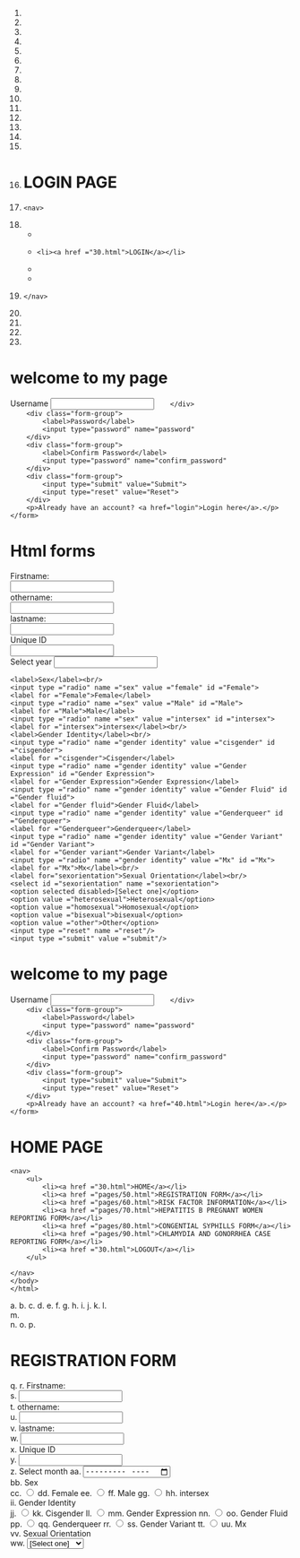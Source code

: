 
1.	<!DOCTYPE html>
2.	<html>
3.	<head>
4.	<meta charset="utf-8">
5.	<meta name ="keywords" content ="HTML 5, CSS 3, JavaScript, jquery, Angularjs"/>
6.	<meta name ="description" content ="Dynamic web development">
7.	<meta name = "author" content ="lawrence">
8.	<meta name = "viewport" content ="width=device-width,initial-scale=1.0">
9.	<title>grid view layout</title>
10.	<link rel ="stylesheet" href ="font-awesome/css/font-awesome.min.css">
11.	<link rel ="stylesheet" type ="text/css" href ="../css/main.css">
12.	
13.	    
14.	</head>
15.	<body>
16.	<h1>LOGIN PAGE</h1>
17.	    <nav>  
18.	<ul>
19.	    
20.	    <li><a href ="30.html">LOGIN</a></li>
21.	    
22.	</ul>
23.	    </nav>
24.	    
25.	</body>
26.	</html>
27.	


<!DOCTYPE html>
<html>
<head>
<meta charset="utf-8">
<meta name ="keywords" content ="HTML 5, CSS 3, JavaScript, jquery, Angularjs"/>
<meta name ="description" content ="Dynamic web development">
<meta name = "author" content ="lawrence">
<meta name = "viewport" content ="width=device-width,initial-scale=1.0">
<title>float Layout</title>
<link rel ="stylesheet" href ="font-awesome/css/font-awesome.min.css"/>
<link rel ="stylesheet" href ="css/main.css">

    
</head>
<body>
      <h1>welcome to my page</h1>  
      <form action=
        <div class="form-group">
            <label>Username</label>
            <input type="text" name="username"
            
        </div>    
        <div class="form-group">
            <label>Password</label>
            <input type="password" name="password"
        </div>
        <div class="form-group">
            <label>Confirm Password</label>
            <input type="password" name="confirm_password"
        </div>
        <div class="form-group">
            <input type="submit" value="Submit">
            <input type="reset" value="Reset">
        </div>
        <p>Already have an account? <a href="login">Login here</a>.</p>
    </form>
</div>    
</body>
</html>


<!DOCTYPE html>
<html>
<head>
<meta charset="utf-8">
<meta name ="keywords" content ="HTML 5, CSS 3, JavaScript, jquery, Angularjs"/>
<meta name ="description" content ="Dynamic web development">
<meta name = "author" content ="lawrence">
<meta name = "viewport" content ="width=device-width,initial-scale=1.0">
<title>Html forms</title>
<link rel ="stylesheet" href ="font-awesome/css/font-awesome.min.css">
<link rel ="stylesheet" type ="text/css" href ="../css/main.css">

    
</head>
<body>
<h1>Html forms</h1>
<form>
    <label for ="firstname">Firstname:</label><br/>
    <input id ="firstname" name ="firstname" type ="text"/><br/>
    <label for ="othername">othername:</label><br/>
    <input id ="othername" name ="othername" type ="text"/><br/>
    <label for ="lastname">lastname:</label><br/>
    <input id ="lastname" name ="lastname" type ="text"/><br/>
    <label for="uniqueid">Unique ID</label><br/>
    <input type ="password" id ="uniqueid" name ="uniqueid"><br/>
     <label for ="year">Select year</label>
    <input type ="year" name ="year" id ="year"/><br/>

    <label>Sex</label><br/>
    <input type ="radio" name ="sex" value ="female" id ="Female">
    <label for ="Female">Female</label>
    <input type ="radio" name ="sex" value ="Male" id ="Male">
    <label for ="Male">Male</label>
    <input type ="radio" name ="sex" value ="intersex" id ="intersex">
    <label for ="intersex">intersex</label><br/>
    <label>Gender Identity</label><br/>
    <input type ="radio" name ="gender identity" value ="cisgender" id ="cisgender">
    <label for ="cisgender">Cisgender</label>
    <input type ="radio" name ="gender identity" value ="Gender Expression" id ="Gender Expression">
    <label for ="Gender Expression">Gender Expression</label>
    <input type ="radio" name ="gender identity" value ="Gender Fluid" id ="Gender fluid">
    <label for ="Gender fluid">Gender Fluid</label>
    <input type ="radio" name ="gender identity" value ="Genderqueer" id ="Genderqueer">
    <label for ="Genderqueer">Genderqueer</label>
    <input type ="radio" name ="gender identity" value ="Gender Variant" id ="Gender Variant">
    <label for ="Gender variant">Gender Variant</label>
    <input type ="radio" name ="gender identity" value ="Mx" id ="Mx">
    <label for ="Mx">Mx</label><br/>
    <label for="sexorientation">Sexual Orientation</label><br/>
    <select id ="sexorientation" name ="sexorientation">
    <option selected disabled>[Select one]</option>
    <option value ="heterosexual">Heterosexual</option>
    <option value ="homosexual">Homosexual</option>
    <option value ="bisexual">bisexual</option>
    <option value ="other">Other</option>
    <input type ="reset" name ="reset"/>
    <input type ="submit" value ="submit"/>
    
</form>
    
    
</body>
</html>

 

<!DOCTYPE html>
<html>
<head>
<meta charset="utf-8">
<meta name ="keywords" content ="HTML 5, CSS 3, JavaScript, jquery, Angularjs"/>
<meta name ="description" content ="Dynamic web development">
<meta name = "author" content ="lawrence">
<meta name = "viewport" content ="width=device-width,initial-scale=1.0">
<title>float Layout</title>
<link rel ="stylesheet" href ="font-awesome/css/font-awesome.min.css"/>
<link rel ="stylesheet" href ="css/main.css">

    
</head>
<body>
      <h1>welcome to my page</h1>  
      <form action=
        <div class="form-group">
            <label>Username</label>
            <input type="text" name="username"
            
        </div>    
        <div class="form-group">
            <label>Password</label>
            <input type="password" name="password"
        </div>
        <div class="form-group">
            <label>Confirm Password</label>
            <input type="password" name="confirm_password"
        </div>
        <div class="form-group">
            <input type="submit" value="Submit">
            <input type="reset" value="Reset">
        </div>
        <p>Already have an account? <a href="40.html">Login here</a>.</p>
    </form>
</div>    
</body>
</html>
   

 <!DOCTYPE html>
<html>
<head>
<meta charset="utf-8">
<meta name ="keywords" content ="HTML 5, CSS 3, JavaScript, jquery, Angularjs"/>
<meta name ="description" content ="Dynamic web development">
<meta name = "author" content ="lawrence">
<meta name = "viewport" content ="width=device-width,initial-scale=1.0">
<title>float Layout</title>
<link rel ="stylesheet" href ="font-awesome/css/font-awesome.min.css"/>
<link rel ="stylesheet" href ="css/main.css">

    
</head>
<body>
<h1>HOME PAGE</h1>

    <nav>
        <ul>
            <li><a href ="30.html">HOME</a></li>
            <li><a href ="pages/50.html">REGISTRATION FORM</a></li>
            <li><a href ="pages/60.html">RISK FACTOR INFORMATION</a></li>
            <li><a href ="pages/70.html">HEPATITIS B PREGNANT WOMEN REPORTING FORM</a></li>
            <li><a href ="pages/80.html">CONGENTIAL SYPHILLS FORM</a></li>
            <li><a href ="pages/90.html">CHLAMYDIA AND GONORRHEA CASE REPORTING FORM</a></li>
            <li><a href ="30.html">LOGOUT</a></li>
        </ul>

    </nav>
    </body>
    </html>



a.	<!DOCTYPE html>
b.	<html>
c.	<head>
d.	<meta charset="utf-8">
e.	<meta name ="keywords" content ="HTML 5, CSS 3, JavaScript, jquery, Angularjs"/>
f.	<meta name ="description" content ="Dynamic web development">
g.	<meta name = "author" content ="lawrence">
h.	<meta name = "viewport" content ="width=device-width,initial-scale=1.0">
i.	<title>REGISTRATION FORM</title>
j.	<link rel ="stylesheet" href ="font-awesome/css/font-awesome.min.css">
k.	<link rel ="stylesheet" type ="text/css" href ="../css/main.css">
l.	
m.	    
n.	</head>
o.	<body>
p.	<h1>REGISTRATION FORM</h1>
q.	<form>
r.	    <label for ="firstname">Firstname:</label><br/>
s.	    <input id ="firstname" name ="firstname" type ="text"/><br/>
t.	    <label for ="othername">othername:</label><br/>
u.	    <input id ="othername" name ="othername" type ="text"/><br/>
v.	    <label for ="lastname">lastname:</label><br/>
w.	    <input id ="lastname" name ="lastname" type ="text"/><br/>
x.	    <label for="uniqueid">Unique ID</label><br/>
y.	    <input type ="password" id ="uniqueid" name ="uniqueid"><br/>
z.	    <label for ="month">Select month</label>
aa.	    <input type ="month" name ="month" id ="month"/><br/>
bb.	    <label>Sex</label><br/>
cc.	    <input type ="radio" name ="sex" value ="female" id ="Female">
dd.	    <label for ="Female">Female</label>
ee.	    <input type ="radio" name ="sex" value ="Male" id ="Male">
ff.	    <label for ="Male">Male</label>
gg.	    <input type ="radio" name ="sex" value ="intersex" id ="intersex">
hh.	    <label for ="intersex">intersex</label><br/>
ii.	    <label>Gender Identity</label><br/>
jj.	    <input type ="radio" name ="gender identity" value ="cisgender" id ="cisgender">
kk.	    <label for ="cisgender">Cisgender</label>
ll.	    <input type ="radio" name ="gender identity" value ="Gender Expression" id ="Gender Expression">
mm.	    <label for ="Gender Expression">Gender Expression</label>
nn.	    <input type ="radio" name ="gender identity" value ="Gender Fluid" id ="Gender fluid">
oo.	    <label for ="Gender fluid">Gender Fluid</label>
pp.	    <input type ="radio" name ="gender identity" value ="Genderqueer" id ="Genderqueer">
qq.	    <label for ="Genderqueer">Genderqueer</label>
rr.	    <input type ="radio" name ="gender identity" value ="Gender Variant" id ="Gender Variant">
ss.	    <label for ="Gender variant">Gender Variant</label>
tt.	    <input type ="radio" name ="gender identity" value ="Mx" id ="Mx">
uu.	    <label for ="Mx">Mx</label><br/>
vv.	    <label for="sexorientation">Sexual Orientation</label><br/>
ww.	    <select id ="sexorientation" name ="sexorientation">
xx.	    <option selected disabled>[Select one]</option>
yy.	    <option value ="heterosexual">Heterosexual</option>
zz.	    <option value ="homosexual">Homosexual</option>
aaa.	    <option value ="bisexual">bisexual</option>
bbb.	    <option value ="other">Other</option>
ccc.	    
ddd.	    
eee.	    
fff.	</form>
ggg.	    
hhh.	    
iii.	</body>
jjj.	</html>
kkk.	


<!DOCTYPE html>
<html>
<head>
<meta charset="utf-8">
<meta name ="keywords" content ="HTML 5, CSS 3, JavaScript, jquery, Angularjs"/>
<meta name ="description" content ="Dynamic web development">
<meta name = "author" content ="lawrence">
<meta name = "viewport" content ="width=device-width,initial-scale=1.0">
<title>REGISTRATION FORM</title>
<link rel ="stylesheet" href ="font-awesome/css/font-awesome.min.css">
<link rel ="stylesheet" type ="text/css" href ="../css/main.css">

    
</head>
<body>
<h1>RISK FACTOR INFORMATION</h1>
<form>
    <label for ="lastname">Lastname:</label>
    <input id ="lastname" name ="lastname" type ="text"/>
    <label for ="firstname">Firstname:</label>
    <input id ="firstname" name ="firstname" type ="text"/>
    <label for ="middlename">middlename:</label>
    <input id ="middlename" name ="middlename" type ="text"/><br/>
    <label for="dob">Date Of Birth</label>
    <input type ="date" id ="dob" name ="dob">
    <label>Sex</label><br/>
    <input type ="radio" name ="sex" value ="female" id ="Female">
    <label for ="Female">Female</label>
    <input type ="radio" name ="sex" value ="Male" id ="Male">
    <label for ="Male">Male</label>
    <input type ="radio" name ="sex" value ="intersex" id ="intersex">
    <label for ="intersex">intersex</label><br/>
    <label>Gender Identity</label><br/>
    <input type ="radio" name ="gender identity" value ="cisgender" id ="cisgender">
    <label for ="cisgender">Cisgender</label>
    <input type ="radio" name ="gender identity" value ="Gender Expression" id ="Gender Expression">
    <label for ="Gender Expression">Gender Expression</label>
    <input type ="radio" name ="gender identity" value ="Gender Fluid" id ="Gender fluid">
    <label for ="Gender fluid">Gender Fluid</label>
    <input type ="radio" name ="gender identity" value ="Genderqueer" id ="Genderqueer">
    <label for ="Genderqueer">Genderqueer</label>
    <input type ="radio" name ="gender identity" value ="Gender Variant" id ="Gender Variant">
    <label for ="Gender variant">Gender Variant</label>
    <input type ="radio" name ="gender identity" value ="Mx" id ="Mx">
    <label for ="Mx">Mx</label><br/>
    <label>Risk factors in health and Disease</label><br/>
    <input type ="radio" name ="Risk factors in health and Disease" value ="behavioural" id ="behavioural">
    <label for ="behavioural">behavioural</label><br/>
    <input type ="radio" name ="Risk factors in health and Disease" value ="physiological" id ="physiological">
    <label for ="physiological">physiological</label><br/>
    <input type ="radio" name ="Risk factors in health and Disease" value ="demographical" id ="demographical">
    <label for ="demographical">demographical</label><br/>
    <input type ="radio" name ="Risk factors in health and Disease" value ="Environmental" id ="Environmental">
    <label for ="Environmental">Environmental</label><br/>
    
    
    
</form>
    
    
</body>
</html>



<!DOCTYPE html>
<html>
<head>
<meta charset="utf-8">
<meta name ="keywords" content ="HTML 5, CSS 3, JavaScript, jquery, Angularjs"/>
<meta name ="description" content ="Dynamic web development">
<meta name = "author" content ="lawrence">
<meta name = "viewport" content ="width=device-width,initial-scale=1.0">
<title>REGISTRATION FORM</title>
<link rel ="stylesheet" href ="font-awesome/css/font-awesome.min.css">
<link rel ="stylesheet" type ="text/css" href ="../css/main.css">

    
</head>
<body>
<h1>HEPATITIS B INFECTED PREGNANT WOMAN REPORTING FORM</h1>
<form>
    <label for ="lastname">Lastname:</label>
    <input id ="lastname" name ="lastname" type ="text"/>
    <label for ="firstname">Firstname:</label>
    <input id ="firstname" name ="firstname" type ="text"/>
    <label for ="middlename">middlename:</label>
    <input id ="middlename" name ="middlename" type ="text"/><br/>
    <label for="dob">Date Of Birth</label>
    <input type ="date" id ="dob" name ="dob">
    <label for = "datetime"> Estimated delivery date</label>
    <input type ="datetime-local" name ="datetime" id="datetime"/>
    <label>patient aware of HepB+ status?</label>
    <input type ="radio" name ="patient aware of HepB+ status" value ="yes" id ="yes">
    <label for ="yes">yes</label>
    <input type ="radio" name ="patient aware of HepB+ status" value ="no" id ="no">
    <label for ="no">no</label>
    <input type ="radio" name ="patient aware of HepB+ status" value ="unk" id ="unk">
    <label for ="unk">unk</label><br/>
    <label for ="address">Address:</label>
    <input id ="address" name ="address" type ="text"/>
    <label for ="city">city:</label>
    <input id ="city" name ="city" type ="text"/>
    <label for ="state">State:</label>
    <input id ="state" name ="state" type ="text"/>
    <label for ="zip">zip:</label>
    <input id ="zip" name ="zip" type ="text"/><br/>
    <label for ="tel">telephone</label>
    <input type = "tel" name ="tel" id ="tel"/>
    <label>type of insurance:</label>
    <input type ="radio" name ="type of insurance" value ="private" id ="private">
    <label for ="private">private</label>
    <input type ="radio" name ="type of insurance" value ="medicaid" id ="medicaid">
    <label for ="medicaid">medicaid</label>
    <input type ="radio" name ="type of insurance" value ="medicare" id ="medicare">
    <label for ="medicare">medicare</label>
    <input type ="radio" name ="type of insurance" value ="uninsured" id ="uninsured">
    <label for ="uninsured">uninsured</label>
    <input type ="radio" name ="type of insurance" value ="unknown" id ="unknown">
    <label for ="unknown">unknown</label><br/>
    <label>Race:</label><br/>
    <input type ="radio" name ="race" value ="American Indian/Alaskan Native" id ="American Indian/Alaskan Native">
    <label for ="American Indian/Alaskan Native">American Indian/Alaskan Native</label>
    <input type ="radio" name ="race" value ="Native Hawaiian/Pacific Islander" id ="Native Hawaiian/Pacific Islander">
    <label for ="Native Hawaiian/Pacific Islander">Native Hawaiian/Pacific Islander</label>
    <input type ="radio" name ="race" value ="Asian" id ="Asian">
    <label for ="Asian">Asian</label> 
    <input type ="radio" name ="race" value ="White" id ="White">
    <label for ="White">White</label>
    <input type ="radio" name ="race" value ="Black/African Am." id ="Black/African Am.">
    <label for ="Black/African Am.">Black/African Am.</label>
    <input type ="radio" name ="race" value ="Unk" id ="Unk">
    <label for ="Unk">Unk</label>
    <input type ="radio" name ="race" value ="Other" id ="Other">
    <label for ="Other">Other</label><br/>
    <label>Hispanic:</label><br/>
    <input type ="radio" name ="hispanic" value ="yes" id ="yes">
    <label for ="Yes">Yes</label>
    <input type ="radio" name ="hispanic" value ="No" id ="No">
    <label for ="No">No</label>
    <input type ="radio" name ="hispanic" value ="unk" id ="unk">
    <label for ="unk">unk</label><br/>
    <label for ="Country of Birth">Country of Birth:</label>
    <input id ="Country of Birth" name ="Country of Birth" type ="text"/>
    <label for ="primary Language">Primary Language:</label>
    <input id ="primary language" name ="primary language" type ="text"/><br/>
    <label for ="check if interpreter is needed">check if interpreter is needed</label>
    <input type ="radio" name ="check if interpreter is needed" value ="check if interpreter is needed" id ="check if interpreter is needed"><br/>
    <h2>Laboratory Information</h2>
    <label> Laboratory Results: Check off below any POSITIVE labs and attach positive Hep B lab results</label><br/>
    <input type ="radio" name =" Laboratory Results" value ="HBsAg (Hep B surface antigen)" id ="HBsAg (Hep B surface antigen)">
    <label for ="HBsAg (Hep B surface antigen)">HBsAg (Hep B surface antigen)</label><br/>
    <input type ="radio" name =" Laboratory Results" value ="IgM anti-HBc (IgM antibody to Hep B core antigen)" id ="IgM anti-HBc (IgM antibody to Hep B core antigen)">
    <label for ="IgM anti-HBc (IgM antibody to Hep B core antigen)">IgM anti-HBc (IgM antibody to Hep B core antigen)</label><br/>
    <input type ="radio" name =" Laboratory Results" value ="HBeAg (Hep Be antigen)" id ="HBeAg (Hep Be antigen)">
    <label for ="HBeAg (Hep Be antigen)">HBeAg (Hep Be antigen)</label><br/>
    <input type ="radio" name =" Laboratory Results" value ="HBV DNA (Hep B virus DNA)" id ="HBV DNA (Hep B virus DNA)">
    <label for ="HBV DNA (Hep B virus DNA)">HBV DNA (Hep B virus DNA)</label><br/>
    <h3>Clincal information</h3>
    <label for ="Obproviderlasttname">Ob provider lastname:</label>
    <input id ="obproviderlastname" name ="obproviderlastname" type ="text"/>
    <label for ="Obproviderfirstname">Ob provider firstname:</label>
    <input id ="obproviderfirstname" name ="obproviderfirstname" type ="text"/>
    <label>Provider Type</label>
    <input type ="radio" name ="provider Type" value ="MD/DO" id ="MD/DO">
    <label for ="MD/DO">MD/DO</label>
    <input type ="radio" name ="provider Type" value ="CNM/NP" id ="CNM/NP">
    <label for ="CNM/NP">CNM/NP</label>
    <input type ="radio" name ="provider Type" value ="PA" id ="PA">
    <label for ="PA">PA</label><br/>
    <label for ="Expected Delivery Facility">Expected Delivery Facility:</label>
    <input id ="Expected Delivery Facility" name ="Expected Delivery Facility" type ="text"/><br/>
    <label for ="Reporting Health Care Facility">Reporting Health Care Facility:</label>
    <input id ="Reporting Health Care Facility" name ="Reporting Health Care Facility" type ="text"/><br/>
    <label for ="address">Address:</label>
    <input id ="address" name ="address" type ="text"/>
    <label for ="city">city:</label>
    <input id ="city" name ="city" type ="text"/>
    <label for ="state">State:</label>
    <input id ="state" name ="state" type ="text"/>
    <label for ="zip">zip:</label>
    <input id ="zip" name ="zip" type ="text"/><br/>
    <label for ="Contact Person at Reporting Facility">Contact Person at Reporting Facility:</label>
    <input id ="Contact Person at Reporting Facility" name ="Contact Person at Reporting Facility" type ="text"/><br/>
    <label for ="tel">Direct phone:</label>
    <input type = "tel" name ="tel" id ="tel"/>
    <label for =" Date Form Completed"> Date Form Completed:</label>
    <input id =" Date Form Completed" name =" Date Form Completed" type ="text"/>
    <label for ="Positive Labs Attached">Positive Labs Attached:</label>
    <input id =" Positive Labs Attached" name ="Positive Labs Attached" type ="text"/>



    

    


    


    
    
    
    
    
    
</form>
    
    
</body>
</html>




<!DOCTYPE html>
<html>
<head>
<meta charset="utf-8">
<meta name ="keywords" content ="HTML 5, CSS 3, JavaScript, jquery, Angularjs"/>
<meta name ="description" content ="Dynamic web development">
<meta name = "author" content ="lawrence">
<meta name = "viewport" content ="width=device-width,initial-scale=1.0">
<title>Congenital Syphilis Form </title>
<link rel ="stylesheet" href ="font-awesome/css/font-awesome.min.css">
<link rel ="stylesheet" type ="text/css" href ="../css/main.css">

    
</head>
<body>
    <h1>Congenital Syphilis Form</h1>
    
<form>
    <p>1. Report date to health dept. 9 ❑ Unk </p>
    <label for ="date"> Date</label>
    <input type ="date" name ="date" id ="date"/><br/>
    <label for ="Reporting state FIPS code: 9 ❑ Unk ">2.Reporting state FIPS code: 9 ❑ Unk :</label>
    <input id ="Reporting state FIPS code: 9 ❑ Unk " name ="Reporting state FIPS code: 9 ❑ Unk " type ="text"/><br/>
    <label for =" Reporting county FIPS code: 9 ❑ Unk ">3. Reporting county FIPS code: 9 ❑ Unk :</label>
    <input id =" Reporting county FIPS code: 9 ❑ Unk " name =" Reporting county FIPS code: 9 ❑ Unk " type ="text"/><br/>
    <p>Reporting County Name</p>
    <p> Part I. Maternal InforMatIon </p>
   <label for ="Mother’s state FIPS code: 9 ❑ Unk ">4.Mother’s state FIPS code: 9 ❑ Unk :</label>
    <input id ="Mother’s state FIPS code: 9 ❑ Unk " name ="Mother’s state FIPS code: 9 ❑ Unk " type ="text"/><br/>
    <p>Mother’s Residence State</p>
    <label for ="Mother’s Country of residence: ">5. Mother’s Country of residence:</label>
    <input id =" 5. Mother’s Country of residence: " name ="Mother’s Country of residence: " type ="text"/><br/>
    <p>(leave blank if USA) Mother’s Country of Residence</p>
    <label for ="Mother’s residence county FIPS code: 9 ❑ Unk ">6.Mother’s residence county FIPS code: 9 ❑ Unk :</label>
    <input id ="6. Mother’s residence county FIPS code: 9 ❑ Unk " name ="6. Mother’s residence county FIPS code: 9 ❑ Unk " type ="text"/><br/>
   <label for ="Mother’s residence ZIP code: 9 ❑ Unk ">7. Mother’s residence ZIP code: 9 ❑ Unk :</label>
    <input id ="Mother’s residence ZIP code: 9 ❑ Unk " name ="Mother’s residence ZIP code: 9 ❑ Unk " type ="text"/><br/>
    <p>8.Mother’s date of birth:</p>
    <label for ="date"> Date</label>
    <input type ="date" name ="date" id ="date"/><br/>
    9. Mother’s obstetric history:
   <label for ="G ">G :</label>
    <input id ="G" name ="G " type ="text"/>
<label for ="P ">P :</label>
    <input id ="P " name ="P " type ="text"/><br/>
    <p>(G=pregnancies, P=live births) </p><br/>
    <p>10. Last menstrual period (LMP) (before delivery):</p>
    <label for ="date"> Date</label>
    <input type ="date" name ="date" id ="date"/><br/>
    <p>11. a) Indicate date of first prenatal visit:</p>
    <label for ="date"> Date</label>
    <input type ="date" name ="date" id ="date"/><br/>
    <p>❑ No prenatal care (Go to Q12)</p>
   <label>b) Indicate trimester of first prenatal visit:</label><br/>
    <input type ="radio" name =" Indicate trimester of first prenatal visit" value ="❑ 1st trimester" id ="❑ 1st trimester">
    <label for ="❑ 1st trimester">❑ 1st trimester</label>
    <input type ="radio" name =" Indicate trimester of first prenatal visit" value ="❑ 2nd trimester " id ="❑ 2nd trimester ">
    <label for ="❑ 2nd trimester ">❑ 2nd trimester </label>
    <input type ="radio" name =" Indicate trimester of first prenatal visit" value ="❑ 3rd trimester" id ="❑ 3rd trimester">
    <label for ="❑ 3rd trimester">❑ 3rd trimester</label>
    <input type ="radio" name =" Indicate trimester of first prenatal visit" value =" 9 ❑ Unk " id =" 9 ❑ Unk ">
    <label for =" 9 ❑ Unk "> 9 ❑ Unk </label><br/>
    <label>12. Mother’s ethnicity:</label>
    <input type ="radio" name ="Mother’s ethnicity" value ="1 ❑ Hispanic or Latino" id ="1 ❑ Hispanic or Latino">
    <label for ="1 ❑ Hispanic or Latino">1 ❑ Hispanic or Latino</label>
    <input type ="radio" name ="Mother’s ethnicity" value ="2 ❑ Non-Hispanic or Latino" id ="2 ❑ Non-Hispanic or Latino">
    <label for ="2 ❑ Non-Hispanic or Latino">2 ❑ Non-Hispanic or Latino</label>
    <input type ="radio" name ="Mother’s ethnicity" value ="9 ❑ Unk " id ="9 ❑ Unk ">
    <label for ="9 ❑ Unk ">9 ❑ Unk </label><br/>
    <label>13.Mother's Race:</label><br/>
    <input type ="radio" name =">Mother's Race" value ="American Indian/Alaskan Native" id ="American Indian/Alaskan Native">
    <label for ="American Indian/Alaskan Native">American Indian/Alaskan Native</label>
    <input type ="radio" name =">Mother's Race" value ="Native Hawaiian/Pacific Islander" id ="Native Hawaiian/Pacific Islander">
    <label for ="Native Hawaiian/Pacific Islander">Native Hawaiian/Pacific Islander</label>
    <input type ="radio" name =">Mother's Race" value ="Asian" id ="Asian">
    <label for ="Asian">Asian</label> 
    <input type ="radio" name =">Mother's Race" value ="White" id ="White">
    <label for ="White">White</label>
    <input type ="radio" name =">Mother's Race" value ="Black/African Am." id ="Black/African Am.">
    <label for ="Black/African Am.">Black/African Am.</label>
    <input type ="radio" name =">Mother's Race" value ="Unk" id ="Unk">
    <label for ="Unk">Unk</label>
    <input type ="radio" name =">Mother's Race" value ="Other" id ="Other">
    <label for ="Other">Other</label><br/>
    <p>14. Did mother have non-treponemal or treponemal tests at:</p>
    <p> a) first prenatal visit? b) 28–32 weeks gestation? c) delivery?</p>
    <input type ="radio" name =" Did mother have non-treponemal or treponemal tests at" value ="1 ❑ Yes 2" id ="1 ❑ Yes 2">
    <label for ="1 ❑ Yes 2">1 ❑ Yes 2</label>
    <input type ="radio" name =" Did mother have non-treponemal or treponemal tests at" value ="❑ No 9 " id ="❑ No 9 ">
    <label for ="❑ No 9 ">❑ No 9 </label>
    <input type ="radio" name =" Did mother have non-treponemal or treponemal tests at" value ="❑ Unk 1" id ="❑ Unk 1">
    <label for ="❑ Unk 1">❑ Unk 1</label>
    <input type ="radio" name ="Did mother have non-treponemal or treponemal tests at" value ="❑ Yes 2" id ="❑ Yes 2">
    <label for ="❑ Yes 2">❑ Yes 2</label>
    <input type ="radio" name ="Did mother have non-treponemal or treponemal tests at" value ="❑ Yes 2" id ="❑ Yes 2">
    <label for ="❑ Yes 2">❑ Yes 2</label>
    <input type ="radio" name ="Did mother have non-treponemal or treponemal tests at" value ="❑ Unk " id ="❑ Unk ">
    <label for ="❑ Unk">❑ Unk"</label><br/>
    <label>15. Mother’s marital status:</label><br/>
    <input type ="radio" name ="Mother’s marital status" value ="1 ❑ Single, never married " id ="1 ❑ Single, never married ">
    <label for ="1 ❑ Single, never married">1 ❑ Single, never married</label><br/>
    <input type ="radio" name ="Mother’s marital status" value ="2 ❑ Married" id ="2 ❑ Married ">
    <label for ="2 ❑ Married">2 ❑ Married"</label><br/>
    <input type ="radio" name ="Mother’s marital status" value ="3 ❑ Separated/Divorced" id ="3 ❑ Separated/Divorced">
    <label for ="3 ❑ Separated/Divorced">3 ❑ Separated/Divorced</label>
    <p> 16. Indicate during pregnancy and delivery, dates and results of a) most recent and b) first non-treponemal tests:</p>
    <p>DATE</p><br/>
    <label for ="date">a. Date</label>
    <input type ="date" name ="date" id ="date"/><br/>
    <label for ="date">b. Date</label>
    <input type ="date" name ="date" id ="date"/><br/>
    <input type ="radio" name ="pregnancy and delivery" value ="9 ❑ Unk" id ="9 ❑ Unk">
    <label for ="9 ❑ Unk">9 ❑ Unk</label>
    <input type ="radio" name ="pregnancy and delivery" value ="9 ❑ Unk " id ="9 ❑ Unk">
    <label for ="9 ❑ Unk">9 ❑ Unk</label>
    <p> Results </p>
    <input type ="radio" name="Results " value =" 1 ❑ Reactive 2 ❑ Nonreactive 9 ❑ Unk"  id =" 1 ❑ Reactive 2 ❑ Nonreactive 9 ❑ Unk ">
    <label for =" 1 ❑ Reactive 2 ❑ Nonreactive 9 ❑ Unk "> 1 ❑ Reactive 2 ❑ Nonreactive 9 ❑ Unk </label>
    <input type ="radio" name ="Results  " value =" 1 ❑ Reactive 2 ❑ Nonreactive 9 ❑ Unk " id =" 1 ❑ Reactive 2 ❑ Nonreactive 9 ❑ Unk  ">
    <label for =" 1 ❑ Reactive 2 ❑ Nonreactive 9 ❑ Unk "> 1 ❑ Reactive 2 ❑ Nonreactive 9 ❑ Unk </label>
    <p>Titer </p>
    <input type ="radio" name ="Titer   " value ="1 " id ="1" >
    <label for ="1">1:</label><br/>
    <input type ="radio" name ="Titer   " value ="1" id ="1 ">
    <label for ="1">1:</label><br/>
    <p>17. Indicate during pregnancy, date, type, and result of a) first and b) most recent treponemal tests:</p><br/>
    <p>Date</p><br/>
    <label for ="date">Date</label>
    <input type ="date" name ="date" id ="date"/><br/>
    <label for ="date">Date</label>
    <input type ="date" name ="date" id ="date"/><br/>
    <p>Test Type </p>
    <input type ="radio" name ="Test Type " value =" 1 ❑ EIA or CLIA 3 ❑ Other  " id =" 1 ❑ EIA or CLIA 3 ❑ Other  ">
    <label for =" 1 ❑ EIA or CLIA 3 ❑ Other "> 1 ❑ EIA or CLIA 3 ❑ Other </label><br/>
    <input type ="radio" name ="Test Type" value ="2 ❑ TP-PA 9 ❑ Unk " id ="2 ❑ TP-PA 9 ❑ Unk ">
    <label for ="2 ❑ TP-PA 9 ❑ Unk">2 ❑ TP-PA 9 ❑ Unk</label><br/>
    <input type ="radio" name ="Test Type" value ="1 ❑ EIA or CLIA 3 ❑ Other" id ="1 ❑ EIA or CLIA 3 ❑ Other">
    <label for ="1 ❑ EIA or CLIA 3 ❑ Other">1 ❑ EIA or CLIA 3 ❑ Other</label><br/>
    <input type ="radio" name ="Test Type" value =" 2 ❑ TP-PA 9 ❑ Unk " id =" 2 ❑ TP-PA 9 ❑ Unk ">
    <label for =" 2 ❑ TP-PA 9 ❑ Unk"> 2 ❑ TP-PA 9 ❑ Unk</label><br/>
    <p>Results</p>
    <input type ="radio" name ="Results  " value =" 1 ❑ Reactive 2 ❑ Nonreactive 9 ❑ Unk  " id =" 1 ❑ Reactive 2 ❑ Nonreactive 9 ❑ Unk  ">
    <label for =" 1 ❑ Reactive 2 ❑ Nonreactive 9 ❑ Unk "> 1 ❑ Reactive 2 ❑ Nonreactive 9 ❑ Unk </label><br/>
    <input type ="radio" name ="Results  " value =" 1 ❑ Reactive 2 ❑ Nonreactive 9 ❑ Unk  " id =" 1 ❑ Reactive 2 ❑ Nonreactive 9 ❑ Unk ">
    <label for =" 1 ❑ Reactive 2 ❑ Nonreactive 9 ❑ Unk "> 1 ❑ Reactive 2 ❑ Nonreactive 9 ❑ Unk </label><br/>
    <p>18. What was mother’s HIV status during pregnancy?</p><br/>
    <input type ="radio" name =" HIV status  " value =" P ❑ positive " id =" P ❑ positive ">
    <label for =" P ❑ positive"> P ❑ positive</label>
    <input type ="radio" name =" HIV status  " value ="X ❑ patient not tested " id ="X ❑ patient not tested ">
    <label for ="X ❑ patient not tested">X ❑ patient not tested</label>
    <input type ="radio" name ="HIV status   " value ="E ❑ equivocal test" id ="E ❑ equivocal test ">
    <label for ="E ❑ equivocal test">E ❑ equivocal test</label>
    <input type ="radio" name =" HIV status  " value ="N ❑ negative " id ="N ❑ negative ">
    <label for ="N ❑ negative">N ❑ negative</label>
    <input type ="radio" name ="HIV status   " value ="U ❑ Unk " id ="U ❑ Unk ">
    <label for ="U ❑ Unk">U ❑ Unk</label><br/>
    <label>19 What CLINICAL stage of syphilis did mother have during  pregnancy?</label><br/>
    <input type ="radio" name ="CLINICAL stage of syphilis  " value =" ❑ primary " id =" ❑ primary ">
    <label for =" ❑ primary">1 ❑ primary</label>
    <input type ="radio" name ="CLINICAL stage of syphilis  " value ="❑ secondary " id ="❑ secondary ">
    <label for =">❑ secondary>❑2.secondary</label>
    <input type ="radio" name ="CLINICAL stage of syphilis" value =" ❑ early latent " id ="❑ early latent ">
    <label for =" ❑ early latent">3 ❑ early latent</label>
    <input type ="radio" name ="CLINICAL stage of syphilis  " value ="4 late or late latent " id =" ❑ late or late latent ">
    <label for ="4 ❑ late or late latent">4 ❑ late or late latent</label>
    <input type ="radio" name ="CLINICAL stage of syphilis  " value =" ❑ previously treated/serofast " id =" ❑ previously treated/serofast ">
    <label for ="❑ previously treated/serofast">5 ❑ previously treated/serofast</label>
    <input type ="radio" name ="CLINICAL stage of syphilis  " value ="8 ❑ Other  " id =" Other  ">
    <label for ="8 ❑ Other ">8 ❑ Other </label>
    <input type ="radio" name ="CLINICAL stage of syphilis  " value ="9 ❑ Unk " id =" 9 ❑ Unk ">
    <label for ="9 ❑ Unk"> 9 ❑ Unk</label><br/>
    <label>20. What SURVEILLANCE stage of syphilis did mother have during pregnancy?</label><br/>
    <label for =" ❑ primary">1 ❑ primary</label><br/>
    <input type ="radio" name =" SURVEILLANCE stage of syphilis  " value ="❑ secondary " id ="❑ secondary ">
    <label for =">❑ secondary>❑2.secondary</label>
    <input type ="radio" name =" SURVEILLANCE stage of syphilis" value =" ❑ early latent " id ="❑ early latent ">
    <label for =" ❑ early latent">3 ❑ early latent</label>
    <input type ="radio" name =" SURVEILLANCE stage of syphilis  " value ="4 late or late latent " id =" ❑ late or late latent ">
    <label for ="4 ❑ late or late latent">4 ❑ late or late latent</label>
    <input type ="radio" name =" SURVEILLANCE stage of syphilis  " value =" ❑ previously treated/serofast " id =" ❑ previously treated/serofast ">
    <label for ="❑ previously treated/serofast">5 ❑ previously treated/serofast</label>
    <input type ="radio" name =" SURVEILLANCE stage of syphilis  " value ="8 ❑ Other  " id =" Other  ">
    <label for ="8 ❑ Other ">8 ❑ Other </label>
    <input type ="radio" name =" SURVEILLANCE stage of syphilis  " value ="❑ Unk " id ="❑ Unk ">
    <label for ="❑ Unk"></label>
    <input type ="radio" name =" SURVEILLANCE stage of syphilis  " value ="9 ❑ Unk " id =" 9 ❑ Unk ">
    <label for ="9 ❑ Unk"> 9 ❑ Unk</label>
    <input type ="radio" name =" SURVEILLANCE stage of syphilis  " value ="❑ Unk " id ="❑ Unk ">
    <label for ="❑ Unk"></label>
    <p>21. When did mother receive her first dose of benzathine penicillin?</p>
    <label for ="date"> Date</label>
    <input type ="date" name ="date" id ="date"/><br/>
    22. <label>What was mother’s treatment?<br/>
    <input type ="radio" name =" mother’s treatment?  " value ="1 ❑ 2.4 M units benzathine penicillin   " id ="1 ❑ 2.4 M units benzathine penicillin ">
    <label for ="1 ❑ 2.4 M units benzathine penicillin  ">8 ❑ 1 ❑ 2.4 M units benzathine penicillin</label>
    <input type ="radio" name =" mother’s treatment?  " value =" 2 ❑ 4.8 M units benzathine penicillin   " id ="  2 ❑ 4.8 M units benzathine penicillin  ">
    <label for =" 2 ❑ 4.8 M units benzathine penicillin  "> 2 ❑ 4.8 M units benzathine penicillin </label>
    <input type ="radio" name =" mother’s treatment?  " value =" 3 ❑ 7.2 M units benzathine penicillin  " id =" 3 ❑ 7.2 M units benzathine penicillin  ">
    <label for =" 3 ❑ 7.2 M units benzathine penicillin  "> </label>
    <input type ="radio" name =" mother’s treatment?  " value ="8 ❑ Other 9 ❑ Unk  " id =" 8 ❑ Other 9 ❑ Unk  ">
    <label for ="8 ❑ Other 9 ❑ Unk ">8 ❑ Other 9 ❑ Unk </label><br/>
    <label>23. Did mother have an appropriate serologic response?</label><br/>
    <input type ="radio" name =" serologic response  " value =" 1 ❑ Yes, appropriate response   " id ="  1 ❑ Yes, appropriate response  ">
    <label for =" 1 ❑ Yes, appropriate response  "> 1 ❑ Yes, appropriate response  </label>
    <input type ="radio" name =" serologic response  "  2 ❑ No, inappropriate response: evidence of treatment failure or reinfection" id =" 2 ❑ No, inappropriate response: evidence of treatment failure or reinfection ">
    <label for =" 2 ❑ No, inappropriate response: evidence of treatment failure or reinfection  ">2 ❑ No, inappropriate response: evidence of treatment failure or reinfection </label>
    <input type ="radio" name =" serologic response  " value =" 3 ❑ Response could not be determined from available non-treponemal 
    titer information   " id ="  3 ❑ Response could not be determined from available non-treponemal 
    titer information   ">
    <label for =" 3 ❑ Response could not be determined from available non-treponemal 
    titer information "> 3 ❑ Response could not be determined from available non-treponemal 
    titer information </label>
    <h2>Part II. Infant/ChIld InforMatIon<h2>
    <label for ="date"> 24. Date of Delivery: 9 ❑ Unk </label>
    <input type ="date" name ="date" id ="date"/><br/>
    <label>25. Vital status:</label>
    <input type ="radio" name ="Vital status  " value ="1 ❑ Alive (Go to Q27)  " id ="1 ❑ Alive (Go to Q27)  ">
    <label for ="1 ❑ Alive (Go to Q27) ">1 ❑ Alive (Go to Q27) </label>
    <input type ="radio" name =" Vital status  " value =" 2 ❑ Born alive, then died " id =" 2 ❑ Born alive, then died  ">
    <label for =" 2 ❑ Born alive, then died "> 2 ❑ Born alive, then died </label>
    <input type ="radio" name =" Vital status  " value ="3 ❑ Stillborn (Go to Q27) (Footnote C)  " id =" 3 ❑ Stillborn (Go to Q27) (Footnote C)  ">
    <label for ="3 ❑ Stillborn (Go to Q27) (Footnote C) ">3 ❑ Stillborn (Go to Q27) (Footnote C) </label>
    <input type ="radio" name =" Vital status " value ="9 ❑ Unknown (Go to Q27)   " id =" 9 ❑ Unknown (Go to Q27)   ">
    <label for ="9 ❑ Unknown (Go to Q27)  ">9 ❑ Unknown (Go to Q27)  </label><br/>
    <label for ="date"> 26. Indicate date of death: 9 ❑ Unk  </label><br/>
    <input type ="date" name ="date" id ="date"/><br/>
    <label for ="Birthweight (in grams): 9 ❑ Unk  ">27. Birthweight (in grams): 9 ❑ Unk  :</label>
    <input id ="Birthweight (in grams): 9 ❑ Unk  " name ="Birthweight (in grams): 9 ❑ Unk  " type ="text"/><br/>
    <label for ="Estimated gestational age (in weeks): 99 ❑ Unk  ">28. Estimated gestational age (in weeks): 99 ❑ Unk</label>
    <input id ="Estimated gestational age (in weeks): 99 ❑ Unk  " name ="Estimated gestational age (in weeks): 99 ❑ Unk  " type ="text"/><br/>
    <p>(If infant was stillborn go to Q37) </p>
    <label>29. a) Did infant/ child have a reactive non-treponemal test for syphilis? (eg., VDRL, RPR)</label>
    <input type ="radio" name ="reactive non-treponemal test  " value ="1 ❑ Yes  " id ="1 ❑ Yes  ">
    <label for ="1 ❑ Yes ">1 ❑ Yes </label>
    <input type ="radio" name ="reactive non-treponemal test  " value ="2 ❑ No  " id ="2 ❑ No  ">
    <label for ="2 ❑ No ">2 ❑ No </label>
    <input type ="radio" name ="reactive non-treponemal test  " value ="3 ❑ No test  " id =" 3 ❑ No test ">
    <label for ="3 ❑ No test ">3 ❑ No test</label>
    <input type ="radio" name ="reactive non-treponemal test  " value ="9 ❑ Unk  " id ="9 ❑ Unk  ">
    <label for ="9 ❑ Unk ">9 ❑ Unk </label>
    <p>(Go to Q30 unless reactive) </p><br/>
    <label for ="date"> B.When was the infant/child’s first reactive non-treponemal test for syphilis?</label>
    <input type ="date" name ="date" id ="date"/><br/>
    <label>c) Indicate titer of infant/ child’s non-treponemal test for syphilis: </label>
    <input type ="radio" name ="infant/ child’s non-treponemal  " value ="1:  " id ="1:  ">
    <label for ="1: ">1: </label><br/>
    <label>30. a) Did infant/child have a reactive treponemal test for syphilis? (footnote D) </label><br/>
    <input type ="radio" name ="reactive treponemal test  " value ="1 ❑ Yes  " id ="1 ❑ Yes  ">
    <label for ="1 ❑ Yes ">1 ❑ Yes </label>
    <input type ="radio" name ="reactive treponemal test  " value ="2 ❑ No  " id ="2 ❑ No  ">
    <label for ="2 ❑ No ">2 ❑ No </label>
    <input type ="radio" name ="reactive treponemal test  " value ="No 3 ❑ No  " id ="No 3 ❑ No  ">
    <label for ="No 3 ❑ No ">No 3 ❑ No </label>
    <input type ="radio" name ="reactive treponemal test  " value ="9 ❑ Unk   " id ="9 ❑ Unk   ">
    <label for ="9 ❑ Unk  ">9 ❑ Unk  </label>
    <label for ="date"> b) When was the infant/child’s first reactive treponemal test for syphilis? (footnote D)</label>
    <input type ="date" name ="date" id ="date"/><br/>
    <label>31. Did the infant/child, placenta, or cord have darkfield exam, DFA, or special stains? </label>
    <input type ="radio" name ="infant/child, placenta, or cord have darkfield exam, DFA, or special stains  " value ="positive 1 ❑ Yes, " id ="positive 1 ❑ Yes,  ">
    <label for ="positive 1 ❑ Yes, ">positive 1 ❑ Yes, </label>
    <input type ="radio" name ="infant/child, placenta, or cord have darkfield exam, DFA, or special stains  " value ="2 ❑ Yes, negative " id ="2 ❑ Yes, negative ">
    <label for ="2 ❑ Yes, negative ">2 ❑ Yes, negative </label>
    <input type ="radio" name ="infant/child, placenta, or cord have darkfield exam, DFA, or special stains  " value ="3 ❑ No test " id ="3 ❑ No test ">
    <label for ="3 ❑ No test ">3 ❑ No test </label>
    <input type ="radio" name ="infant/child, placenta, or cord have darkfield exam, DFA, or special stains  " value ="4 ❑ No lesions and no tissue to test" id ="4 ❑ No lesions and no tissue to test ">
    <label for ="4 ❑ No lesions and no tissue to test ">4 ❑ No lesions and no tissue to test </label>
    <input type ="radio" name ="infant/child, placenta, or cord have darkfield exam, DFA, or special stains  " value ="9 ❑ Unk  " id ="9 ❑ Unk ">
    <label for ="9 ❑ Unk ">9 ❑ Unk </label><br/>
    <label>32. Did the Infant/child have any signs of CS? (check all that apply)</label><br/>
    <input type ="radio" name ="Infant/child have any signs of CS? " value ="❑ no signs/asymptomatic (Footnote E)  " id ="❑ no signs/asymptomatic (Footnote E)">
    <label for ="❑ no signs/asymptomatic (Footnote E) ">❑ no signs/asymptomatic (Footnote E) </label>
    <input type ="radio" name ="Infant/child have any signs of CS?  " value ="❑ condyloma lata ❑ snuffles ❑ syphilitic skin rash " id ="❑ condyloma lata ❑ snuffles ❑ syphilitic skin rash  ">
    <label for ="❑ condyloma lata ❑ snuffles ❑ syphilitic skin rash ">❑ condyloma lata ❑ snuffles ❑ syphilitic skin rash </label>
    <input type ="radio" name ="Infant/child have any signs of CS?  " value ="❑ hepatosplenomegaly  " id ="❑ hepatosplenomegaly  ">
    <label for ="❑ hepatosplenomegaly ">❑ hepatosplenomegaly </label>
    <input type ="radio" name ="Infant/child have any signs of CS?  " value ="❑ jaundice/hepatitis  " id ="❑ jaundice/hepatitis  ">
    <label for ="❑ jaundice/hepatitis ">❑ jaundice/hepatitis </label>
    <input type ="radio" name ="Infant/child have any signs of CS?  " value ="❑ pseudo paralysis  " id ="❑ pseudo paralysis">
    <label for ="❑ pseudo paralysis ">❑ pseudo paralysis </label>
    <input type ="radio" name ="Infant/child have any signs of CS?  " value ="❑ edema  " id ="❑ edema  ">
    <label for ="❑ edema ">❑ edema </label>
    <input type ="radio" name ="Infant/child have any signs of CS?" value ="❑ other  " id ="❑ other ">
    <label for ="❑ other ">❑ other </label>
    <input type ="radio" name ="Infant/child have any signs of CS?" value ="❑ Unk   " id ="❑ Unk  ">
    <label for ="❑ Unk  ">❑ Unk  </label><br/>
    <label>33. Did the infant/child have long bone X-rays?</label><br/>
    <input type ="radio" name ="infant/child have long bone X-rays?" value ="1 ❑ Yes, changes consistent with CS  " id ="1 ❑ Yes, changes consistent with CS  ">
    <label for ="1 ❑ Yes, changes consistent with CS ">1 ❑ Yes, changes consistent with CS</label>
    <input type ="radio" name ="infant/child have long bone X-rays?" value ="2 ❑ Yes, no signs of CS  " id ="2 ❑ Yes, no signs of CS  ">
    <label for ="2 ❑ Yes, no signs of CS ">2 ❑ Yes, no signs of CS </label>
    <input type ="radio" name ="infant/child have long bone X-rays?" value ="3 ❑ No X-rays  " id ="3 ❑ No X-rays  ">
    <label for ="3 ❑ No X-rays ">3 ❑ No X-rays </label>
    <input type ="radio" name ="infant/child have long bone X-rays?" value ="9 ❑ Unk   " id ="9 ❑ Unk   ">
    <label for ="9 ❑ Unk  ">9 ❑ Unk  </label><br/>
    <label>34. Did the infant/child have a CSF-VDRL?</label>
    <input type ="radio" name ="infant/child have a CSF-VDRL?" value ="1 ❑ Yes, reactive  " id ="1 ❑ Yes, reactive  ">
    <label for ="1 ❑ Yes, reactive ">1 ❑ Yes, reactive </label>
    <input type ="radio" name ="infant/child have a CSF-VDRL?" value ="2 ❑ Yes, nonreactive  " id ="2 ❑ Yes, nonreactive  ">
    <label for ="2 ❑ Yes, nonreactive ">2 ❑ Yes, nonreactive </label>
    <input type ="radio" name ="infant/child have a CSF-VDRL?" value ="3 ❑ No test   " id ="3 ❑ No test   ">
    <label for ="3 ❑ No test  ">3 ❑ 3 ❑ No test  </label>
    <input type ="radio" name ="infant/child have a CSF-VDRL?" value ="9 ❑ Unk    " id ="9 ❑ Unk    ">
    <label for ="9 ❑ Unk">9 ❑ Unk   </label>
    <label>35. Did the infant/child have a CSF WBC count or CSF protein test? (Footnote F)</label><br/>
    <input type ="radio" name ="infant/child have a CSF WBC count or CSF protein test" value ="1 ❑ Yes, CSF WBC count elevated  " id ="1 ❑ Yes, CSF WBC count elevated ">
    <label for ="1 ❑ Yes, CSF WBC count elevated ">1 ❑ Yes, CSF WBC count elevated  </label>
    <input type ="radio" name ="infant/child have a CSF WBC count or CSF protein test" value ="2 ❑ Yes, CSF protein elevated"   id ="2 ❑ Yes, CSF protein elevated ">
    <label for ="2 ❑ Yes, CSF protein elevated ">2 ❑ Yes, CSF protein elevated</label>
    <input type ="radio" name ="infant/child have a CSF WBC count or CSF protein test" value ="3 ❑ both tests elevated  " id ="3 ❑ both tests elevated">
    <label for ="3 ❑ both tests elevated ">3 ❑ both tests elevated </label>
    <input type ="radio" name ="infant/child have a CSF WBC count or CSF protein test" value ="4 ❑ neither test elevated  " id ="4 ❑ neither test elevated">
    <label for ="4 ❑ neither test elevated">4 ❑ neither test elevated </label>
    <input type ="radio" name ="infant/child have a CSF WBC count or CSF protein test" value ="5 ❑ No test  " id ="5 ❑ No test  ">
    <label for ="5 ❑ No test ">5 ❑ No test </label>
    <input type ="radio" name ="infant/child have a CSF WBC count or CSF protein test" value ="9 ❑ Unk   " id ="9 ❑ Unk   ">
    <label for ="9 ❑ Unk  ">9 ❑ Unk  </label><br/>
    <label> 36. Was the infant/child treated? (“2” is an obsolete response)</label><br/>
    <input type ="radio" name ="infant/child treated?" value ="1 ❑ Yes, with aqueous or procaine penicillin for 10 days  " id ="1 ❑ Yes, with aqueous or procaine penicillin for 10 days  ">
    <label for ="1 ❑ Yes, with aqueous or procaine penicillin for 10 days ">1 ❑ Yes, with aqueous or procaine penicillin for 10 days </label>
    <input type ="radio" name ="infant/child treated?" value ="3 ❑ Yes, with benzathine penicillin x 1  " id ="3 ❑ Yes, with benzathine penicillin x 1  ">
    <label for ="3 ❑ Yes, with benzathine penicillin x 1 ">3 ❑ Yes, with benzathine penicillin x 1</label>
    <input type ="radio" name ="infant/child treated?" value ="4 ❑ Yes, with other treatment  " id ="4 ❑ Yes, with other treatment  ">
    <label for ="4 ❑ Yes, with other treatment ">4 ❑ Yes, with other treatment </label>
    <input type ="radio" name ="infant/child treated?" value ="5 ❑ No treatment  " id ="5 ❑ No treatment ">
    <label for ="5 ❑ No treatment ">5 ❑ No treatment </label>
    <input type ="radio" name ="infant/child treated?" value ="9 ❑ Unk   " id ="9 ❑ Unk   ">
    <label for ="9 ❑ Unk  ">9 ❑ Unk  </label><br/>
    <h3>Part III. CongenItal SyPhIlIS CaSe ClaSSIfICatIon</h3>
    <label>37. Classification:</label><br/>
    <input type ="radio" name ="Classification" value ="1 ❑ Not a case " id ="1 ❑ Not a case  ">
    <label for ="1 ❑ Not a case ">1 ❑ Not a case </label>
    <input type ="radio" name =" Classification ">  value="2 ❑ Confirmed case (Laborator y confirmed identification of T.pallidum, e.g., darkfield exam, DFA, or special stains) "      id ="2 ❑ Confirmed case (Laborator y confirmed identification of T.pallidum, e.g., darkfield exam, DFA, or special stains)  ">
    <label for ="2 ❑ Confirmed case (Laborator y confirmed identification of T.pallidum, e.g., darkfield exam, DFA, or special stains)  ">2 ❑ Confirmed case (Laborator y confirmed identification of T.pallidum, e.g., darkfield exam, DFA, or special stains)  </label>
    <input type ="radio" name ="Classification" value ="3 ❑ Syphilitic stillbirth(Footnote C )   " id ="3 ❑ Syphilitic stillbirth(Footnote C )   ">
    <label for =""3 ❑ Syphilitic stillbirth(Footnote C )"> "3 ❑ Syphilitic stillbirth(Footnote C )</label>
    <input type ="radio" name ="Classification" value ="4 ❑ Probable case (A case identified by the algorithm, which is not a confirmed case or syphilitic stillbir th)  " id ="4 ❑ Probable case (A case identified by the algorithm, which is not a confirmed case or syphilitic stillbir th)  ">
    <label for ="4 ❑ Probable case (A case identified by the algorithm, which is not a confirmed case or syphilitic stillbir th) ">4 ❑ Probable case (A case identified by the algorithm, which is not a confirmed case or syphilitic stillbir th) </label>
    


    
    

    </form>
    </body>
    </html> 
    

















































 
<!DOCTYPE html>
<html>
<head>
<meta charset="utf-8">
<meta name ="keywords" content ="HTML 5, CSS 3, JavaScript, jquery, Angularjs"/>
<meta name ="description" content ="Dynamic web development">
<meta name = "author" content ="lawrence">
<meta name = "viewport" content ="width=device-width,initial-scale=1.0">
<title>REGISTRATION FORM</title>
<link rel ="stylesheet" href ="font-awesome/css/font-awesome.min.css">
<link rel ="stylesheet" type ="text/css" href ="../css/main.css">

    
</head>
<body>
    <h1>Reporting Form for Chlamydia and Gonorrhea</h1>
    <h2>Clinic Information</h2>
<form>
    <label for ="date"> Date</label>
    <input type ="date" name ="date" id ="date"/>
    <label for ="Person Completing Form">Person Completing Form:</label>
    <input id ="Person Completing Form" name ="Person Completing Form" type ="text"/><br/>
    <label for ="Health Provider">Health Provider:</label>
    <input id ="Health Provider" name ="Health Provider" type ="text"/>
    <label for ="tel">Contact phone number/fax:</label>
    <input type = "tel" name ="tel" id ="tel"/><br/>
    <h3>Patient Information — Please complete all information requested below</h3>
    <label for ="name">1.Name:</label>
    <input id ="name" name ="name" type ="text"/>
    <label for ="dob">Date of Birth:</label>
    <input type ="date" id ="dob" name ="dob">
    <label>gender:</label>
    <input type ="radio" name ="Gender" value ="female" id ="Female">
    <label for ="Female">Female</label>
    <input type ="radio" name ="Gender" value ="Male" id ="Male">
    <label for ="Male">Male</label>
    <input type ="radio" name ="Gender" value ="other" id ="other">
    <label for ="other">other</label><br/>
    <label for ="address">2.Address:</label>
    <input id ="address" name ="address" type ="text"/>
    <label for ="street city/state zip">street city/state zip:</label>
    <input id ="street city/state zip" name ="street city/state zip" type ="text"/><br/>
    <label for ="tel">phone number:</label>
    <input type = "tel" name ="tel" id ="tel"/>
    <label for ="ALTERNATIVE #"> ALTERNATIVE #:</label>
    <input id ="ALTERNATIVE #" name ="ALTERNATIVE #" type ="text"/><br/>
    <label>3.PREGNANCY TEST RESULTS:</label><br/>
    <input type ="radio" name ="PREGNANCY TEST RESULTS" value ="N/A" id ="N/A">
    <label for ="N/A">N/A</label>
    <input type ="radio" name ="PREGNANCY TEST RESULTS" value =" Negative" id =" Negative">
    <label for =" Negative"> Negative</label>
    <input type ="radio" name ="PREGNANCY TEST RESULTS" value ="Unknown" id ="Unknown">
    <label for ="Unknown">Unknown</label>
    <input type ="radio" name ="PREGNANCY TEST RESULTS" value ="Positive: If positive how many weeks?" id ="Positive: If positive how many weeks?">
    <label for ="Positive: If positive how many weeks?">Positive: If positive how many weeks?</label><br/>
    <label>4.ETHNICITY:</label><br/>
    <input type ="radio" name ="ETHNICITY" value ="Hispanic" id ="Hispanic">
    <label for =" Hispanic"> Hispanic</label>
    <input type ="radio" name ="ETHNICITY" value ="Non-Hispanic" id ="Non-Hispanic">
    <label for ="Non-Hispanic">Non-Hispanic</label>
    <input type ="radio" name ="ETHNICITY" value ="Unknown" id ="Unknown">
    <label for ="Unknown">Unknown</label><br/>
    <label>Race:</label><br/>
    <input type ="radio" name ="race" value ="American Indian/Alaskan Native" id ="American Indian/Alaskan Native">
    <label for ="American Indian/Alaskan Native">American Indian/Alaskan Native</label>
    <input type ="radio" name ="race" value ="Native Hawaiian/Pacific Islander" id ="Native Hawaiian/Pacific Islander">
    <label for ="Native Hawaiian/Pacific Islander">Native Hawaiian/Pacific Islander</label>
    <input type ="radio" name ="race" value ="Asian" id ="Asian">
    <label for ="Asian">Asian</label> 
    <input type ="radio" name ="race" value ="White" id ="White">
    <label for ="White">White</label>
    <input type ="radio" name ="race" value ="Black/African Am." id ="Black/African Am.">
    <label for ="Black/African Am.">Black/African Am.</label>
    <input type ="radio" name ="race" value ="Unk" id ="Unk">
    <label for ="Unk">Unk</label>
    <input type ="radio" name ="race" value ="Other" id ="Other">
    <label for ="Other">Other</label><br/>
    <label>Gender for sex partner </label>
    <input type ="radio" name ="Gender for sex partner " value ="male" id ="male">
    <label for ="male">male</label><br/>
    <input type ="radio" name ="Gender for sex partner " value ="female" id ="female">
    <label for ="female">female</label><br/>
    <input type ="radio" name ="Gender for sex partner " value =" Both" id =" Both">
    <label for =" Both">Both</label><br/>
    <input type ="radio" name ="Gender for sex partner " value ="unknown" id ="unknown">
    <label for ="unknown">unknown</label><br/>
    <label>5.TEST RESULT TYPE:</label><br/>
    <input type ="radio" name ="TEST RESULT TYPE:" value ="Chlamydia Positive Result" id ="Chlamydia Positive Result">
    <label for ="Chlamydia Positive Result">Chlamydia Positive Result</label><br/>
    <label for ="date"> Date</label>
    <input type ="date" name ="date" id ="date"/>
    <input type ="radio" name ="TEST RESULT TYPE:" value ="Gonorrhea Positive Result " id ="Gonorrhea Positive Result ">
    <label for ="Gonorrhea Positive Result ">Gonorrhea Positive Result </label>
    <label for ="date"> Date</label>
    <input type ="date" name ="date" id ="date"/><br/>
    <label>PREVIOUS HIV TESTING:</label>
    <input type ="radio" name ="PREVIOUS HIV TESTING" value ="yes " id ="yes ">
    <label for ="yes ">yes </label>
    <input type ="radio" name ="PREVIOUS HIV TESTING" value ="no " id ="no ">
    <label for ="no ">no </label>
    <input type ="radio" name ="PREVIOUS HIV TESTING" value =" Unknown" id =" Unknown ">
    <label for =" Unknown "> Unknown </label><br/>
    <label>If yes, last result was?</label>
    <input type ="radio" name ="If yes, last result was?" value ="pos" id =" pos ">
    <label for =" pos "> pos </label>
    <input type ="radio" name ="If yes, last result was?" value ="NEG" id =" NEG ">
    <label for =" NEG "> NEG </label>
    <input type ="radio" name ="If yes, last result was?" value =" Unknown" id =" Unknown ">
    <label for =" Unknown "> Unknown </label><br/>
    <label for ="month"> month of last test</label>
    <input type ="month" name ="month" id ="month"/>
    <label for ="year"> year of last test</label>
    <input type ="year" name ="year" id ="year"/><br/>
    <label>6 REASON FOR EXAM:</label><br/>
    <input type ="radio" name ="REASON FOR EXAM" value ="Symptomatic" id ="Symptomatic ">
    <label for =" Symptomatic "> Symptomatic </label><br/>
    <input type ="radio" name ="REASON FOR EXAM" value =" Routine Exam " id ="  Routine Exam  ">
    <label for ="  Routine Exam  ">  Routine Exam  </label><br/>
    <input type ="radio" name ="REASON FOR EXAM" value ="Test for Cure" id ="Test for Cure ">
    <label for =" Test for Cure "> Test for Cure </label><br/>
    <input type ="radio" name ="REASON FOR EXAM" value =" Exposed to Infection " id =" Exposed to Infection  ">
    <label for ="  Exposed to Infection  ">  Exposed to Infection  </label><br/>
    <input type ="radio" name ="REASON FOR EXAM" value ="Pregnant" id ="Pregnant ">
    <label for =" Pregnant "> Pregnant </label><br/>
    <label>DIAGNOSIS:</label><br/>
    <input type ="radio" name ="DIAGNOSIS" value ="Asymptomatic" id ="Asymptomatic ">
    <label for =" Asymptomatic "> Asymptomatic </label><br/>
    <input type ="radio" name ="DIAGNOSIS" value ="Symptomatic-Uncomplicated " id ="Symptomatic-Uncomplicated  ">
    <label for =" Symptomatic-Uncomplicated  "> Symptomatic-Uncomplicated  </label><br/>
    <input type ="radio" name ="DIAGNOSIS" value ="Pelvic Inflammatory Disease (PID) " id ="Pelvic Inflammatory Disease (PID)  ">
    <label for =" Pelvic Inflammatory Disease (PID)  "> Pelvic Inflammatory Disease (PID)  </label><br/>
    <input type ="radio" name ="DIAGNOSIS" value ="Ophthalmia /conjunctivitis" id ="Ophthalmia /conjunctivitis ">
    <label for =" Ophthalmia /conjunctivitis "> Ophthalmia /conjunctivitis </label><br/>
    <input type ="radio" name ="DIAGNOSIS" value ="Disseminated" id ="Disseminated ">
    <label for =" Disseminated "> Disseminated </label><br/>
    <label>SITE(S):</label><br/>
    <input type ="radio" name ="SITE(S)" value ="Cervix" id ="Cervix">
    <label for ="Cervix"> Cervix </label><br/>
    <input type ="radio" name ="SITE(S)" value =" Vaginal" id =" Vaginal ">
    <label for ="  Vaginal ">  Vaginal </label><br/>
    <input type ="radio" name ="SITE(S)" value ="Urethra" id ="Urethra ">
    <label for =" Urethra "> Urethra </label><br/>
    <input type ="radio" name ="SITE(S)" value ="Symptomatic" id ="Symptomatic ">
    <label for =" Symptomatic "> Rectum </label><br/>
    <input type ="radio" name ="SITE(S)" value ="Rectum" id ="Rectum ">
    <label for =" Rectum "> Rectum </label><br/>
    <input type ="radio" name ="SITE(S)" value =" Ocular" id =" Ocular">
    <label for =" Ocular">  Ocular </label><br/>
    <input type ="radio" name ="SITE(S)" value ="Urine" id ="Urine">
    <label for ="Urine"> Urine </label><br/>
    <input type ="radio" name ="SITE(S)" value ="Pharynx " id ="Pharynx ">
    <label for ="Pharynx "> Pharynx  </label><br/>
    <input type ="radio" name ="SITE(S)" value ="other" id ="other">
    <label for ="other"> other </label><br/>
    <label>7.GONORRHEA TREATMENT PLAN:</label><br/>
    <input type ="radio" name ="GONORRHEA TREATMENT PLAN:" value ="Rocephin/Ceftriaxone 250mg IM x 1." id ="Rocephin/Ceftriaxone 250mg IM x 1.">
    <label for ="Rocephin/Ceftriaxone 250mg IM x 1."> Rocephin/Ceftriaxone 250mg IM x 1. </label><br/>
    <label for ="date"> Date</label>
    <input type ="date" name ="date" id ="date"/><br/>
    <p>PLUS</p><br/>
    <input type ="radio" name ="GONORRHEA TREATMENT PLAN" value ="Azithromycin 1gm orally in a single dose." id ="Azithromycin 1gm orally in a single dose.">
    <label for ="Azithromycin 1gm orally in a single dose."> Azithromycin 1gm orally in a single dose. </label><br/>
    <input type ="radio" name ="GONORRHEA TREATMENT PLAN" value ="Azithromycin 1gm orally in a single dose." id ="Azithromycin 1gm orally in a single dose.">
    <label for ="Azithromycin 1gm orally in a single dose."> Azithromycin 1gm orally in a single dose.</label><br/>
    <label for ="date"> Date</label>
    <input type ="date" name ="date" id ="date"/><br/>
    <label>CHLAMYDIA TREATMENT PLAN:</label><br/>
    <p>OR</p><br/>
    <input type ="radio" name ="CHLAMYDIA TREATMENT PLAN" value ="Doxycycline 100mg BID x 7 days." id ="Doxycycline 100mg BID x 7 days.">
    <label for ="Doxycycline 100mg BID x 7 days."> Doxycycline 100mg BID x 7 days. </label><br/>
    <label for ="date"> Date</label>
    <input type ="date" name ="date" id ="date"/><br/>
    <p>(contraindicated during pregnancy)</p>
    <label>Alternative Treatment Regimens Alternative Treatment Regimens</label>
    <input type ="radio" name ="Alternative Treatment Regimens Alternative Treatment Regimens" value ="Cefixime 400mg orally in a single dose" id ="Cefixime 400mg orally in a single dose">
    <label for ="Cefixime 400mg orally in a single dose"> Cefixime 400mg orally in a single dose </label><br/>
    <label for ="date"> Date</label>
    <input type ="date" name ="date" id ="date"/><br/>
    <label>plus</label>
    <input type ="radio" name ="plus" value =" Azithromycin 1 gm orally in a single dose" id =" Azithromycin 1 gm orally in a single dose">
    <label for =" Azithromycin 1 gm orally in a single dose">  Azithromycin 1 gm orally in a single dose </label><br/>
    <input type ="radio" name ="plus" value =" Amoxicillin 500mg orally tid X 7 days" id =" Amoxicillin 500mg orally tid X 7 days">
    <label for =" Amoxicillin 500mg orally tid X 7 days"> Amoxicillin 500mg orally tid X 7 days</label><br/>
    <label for ="date"> Date</label>
    <input type ="date" name ="date" id ="date"/><br/>
    <input type ="radio" name ="Other Treatment" value ="Other Treatment" id ="Other Treatment">
    <label for ="Other Treatment"> Other Treatment </label><br/>
    <label for ="date"> Date</label>
    <input type ="date" name ="date" id ="date"/><br/>
    <p>(test of cure recommended at 1 month)</p>
    <input type ="radio" name ="Other Treatment" value ="Other Treatment" id ="Other Treatment">
    <label for ="Other Treatment"> Other Treatment </label><br/>
    <label for ="date"> Date</label>
    <input type ="date" name ="date" id ="date"/><br/>
    <label> 8. IF NOT TREATED YET — PATIENT NOTIFIED OF INFECTION:</label>
    <input type ="radio" name ="IF NOT TREATED YET — PATIENT NOTIFIED OF INFECTION:" value ="yes" id ="yes">
    <label for ="yes">yes </label><br/>
    <input type ="radio" name ="IF NOT TREATED YET — PATIENT NOTIFIED OF INFECTION:" value ="NO" id ="no">
    <label for ="no">no </label><br/>
    <p>9. PARTNER MANAGEMENT PLAN — Ensuring Partner Treatment</p>
    <label>Expedited Partner Therapy dispensed at time of visit?</label>
    <input type ="radio" name ="Expedited Partner Therapy dispensed at time of visit?" value ="no" id ="no">
    <label for ="no"> no </label><br/>
    <input type ="radio" name ="Expedited Partner Therapy dispensed at time of visit?" value ="other" id ="other">
    <label for ="yes"> yes </label><br/>
    <label for ="How many partners?">How many partners?:</label>
    <input id ="How many partners?" name ="How many partners?" type ="text"/><br/>
    
    
    



</form>
</body>
</html>

    



h1{
    color:blue;
}

.topnav ul{
    list-style-type:none;
    margin: 50px;
    float:right;
}

.topnav li a {
    display: inline;
}
.topnav{
    position:fixed;
    top:0;
    left:0;
    right0;
    height:100px;
    background-color:white;
    color:blue;
}

h3{
    color:black;
}

p{
    color:red;
}
body{
    background-color: white;
    color:aqua;
    font-style: italic;
}

 



# aboy_ojomah